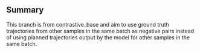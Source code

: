 ## Summary

This branch is from contrastive_base and aim to use ground truth trajectories from other samples in the same batch as negative pairs instead of using planned trajectories output by the model for other samples in the same batch. 
